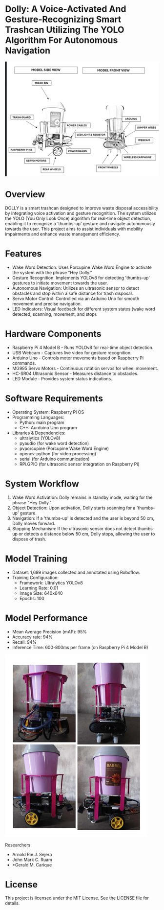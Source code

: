 # Dolly: A Voice-Activated And Gesture-Recognizing Smart Trashcan Utilizing The YOLO Algorithm For Autonomous Navigation

![Dolly Diagram](dolly_diagram.png)

# Overview

DOLLY is a smart trashcan designed to improve waste disposal accessibility by integrating voice activation and gesture recognition. The system utilizes the YOLO (You Only Look Once) algorithm for real-time object detection, enabling it to recognize a 'thumbs-up' gesture and navigate autonomously towards the user. This project aims to assist individuals with mobility impairments and enhance waste management efficiency.

# Features

* Wake Word Detection: Uses Porcupine Wake Word Engine to activate the system with the phrase "Hey Dolly."
* Gesture Recognition: Implements YOLOv8 for detecting 'thumbs-up' gestures to initiate movement towards the user.
* Autonomous Navigation: Utilizes an ultrasonic sensor to detect obstacles and stop within a safe distance for trash disposal.
* Servo Motor Control: Controlled via an Arduino Uno for smooth movement and precise navigation.
* LED Indicators: Visual feedback for different system states (wake word detected, scanning, movement, and stop).

# Hardware Components

- Raspberry Pi 4 Model B - Runs YOLOv8 for real-time object detection.
- USB Webcam - Captures live video for gesture recognition.
- Arduino Uno - Controls motor movements based on Raspberry Pi commands.
- MG995 Servo Motors - Continuous rotation servos for wheel movement.
- HC-SR04 Ultrasonic Sensor - Measures distance to obstacles.
- LED Module - Provides system status indications.

# Software Requirements

- Operating System: Raspberry Pi OS
- Programming Languages:
    - Python: main program
    - C++: Aurduino Uno program
- Libraries & Dependencies:
    - ultralytics (YOLOv8)
    - pyaudio (for wake word detection)
    - pvporcupine (Porcupine Wake Word Engine)
    - opencv-python (for video processing)
    - serial (for Arduino communication)
    - RPi.GPIO (for ultrasonic sensor integration on Raspberry Pi)

# System Workflow

1. Wake Word Activation: Dolly remains in standby mode, waiting for the phrase "Hey Dolly."
2. Object Detection: Upon activation, Dolly starts scanning for a 'thumbs-up' gesture.
3. Navigation: If a 'thumbs-up' is detected and the user is beyond 50 cm, Dolly moves forward.
4. Stopping Mechanism: If the ultrasonic sensor does not detect thumbs-up or detects a distance below 50 cm, Dolly stops, allowing the user to dispose of trash.

# Model Training

- Dataset: 1,699 images collected and annotated using Roboflow.
- Training Configuration:
    - Framework: Ultralytics YOLOv8
    - Learning Rate: 0.01
    - Image Size: 640x640
    - Epochs: 100

# Model Performance

- Mean Average Precision (mAP): 95%
- Accuracy rate: 94%
- Recall: 94%
- Inference Time: 600-800ms per frame (on Raspberry Pi 4 Model B)



![Dolly Smart Trashcan](dolly.png)


Researchers:
- Arnold Rie J. Sejera
- John Mark C. Ruam
- *Gerald M. Carique


# License
This project is licensed under the MIT License. See the LICENSE file for details.
